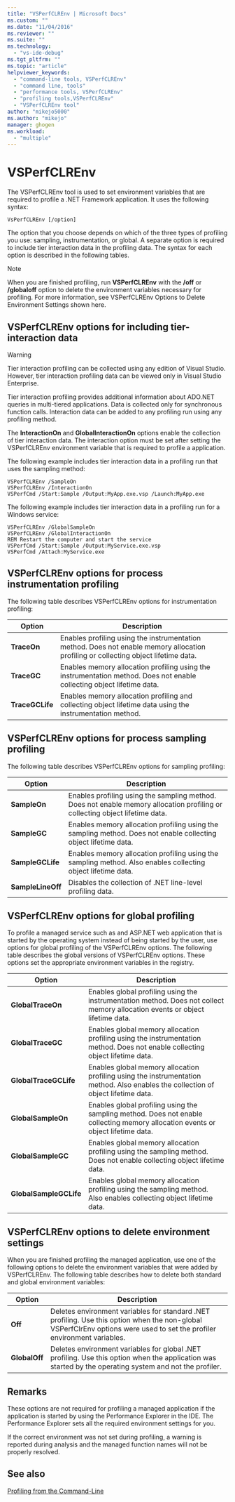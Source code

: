 ```yaml
---
title: "VSPerfCLREnv | Microsoft Docs"
ms.custom: ""
ms.date: "11/04/2016"
ms.reviewer: ""
ms.suite: ""
ms.technology: 
  - "vs-ide-debug"
ms.tgt_pltfrm: ""
ms.topic: "article"
helpviewer_keywords: 
  - "command-line tools, VSPerfCLREnv"
  - "command line, tools"
  - "performance tools, VSPerfCLREnv"
  - "profiling tools,VSPerfCLREnv"
  - "VSPerfCLREnv tool"
author: "mikejo5000"
ms.author: "mikejo"
manager: ghogen
ms.workload: 
  - "multiple"
---
```

# VSPerfCLREnv

The VSPerfCLREnv tool is used to set environment variables that are required to profile a .NET Framework application. It uses the following syntax:

```
VsPerfCLREnv [/option]
```

The option that you choose depends on which of the three types of profiling you use: sampling, instrumentation, or global. A separate option is required to include tier interaction data in the profiling data. The syntax for each option is described in the following tables.

> [!NOTE]
> When you are finished profiling, run **VSPerfCLREnv** with the **/off** or **/globaloff** option to delete the environment variables necessary for profiling. For more information, see VSPerfCLREnv Options to Delete Environment Settings shown here.

## VSPerfCLREnv options for including tier-interaction data

> [!WARNING]
> Tier interaction profiling can be collected using any edition of Visual Studio. However, tier interaction profiling data can be viewed only in Visual Studio Enterprise.

Tier interaction profiling provides additional information about ADO.NET queries in multi-tiered applications. Data is collected only for synchronous function calls. Interaction data can be added to any profiling run using any profiling method.

The **InteractionOn** and **GlobalInteractionOn** options enable the collection of tier interaction data. The interaction option must be set after setting the VSPerfCLREnv environment variable that is required to profile a application.

The following example includes tier interaction data in a profiling run that uses the sampling method:

```
VSPerfCLREnv /SampleOn
VSPerfCLREnv /InteractionOn
VSPerfCmd /Start:Sample /Output:MyApp.exe.vsp /Launch:MyApp.exe
```

The following example includes tier interaction data in a profiling run for a Windows service:

```
VSPerfCLREnv /GlobalSampleOn
VSPerfCLREnv /GlobalInteractionOn
REM Restart the computer and start the service
VSPerfCmd /Start:Sample /Output:MyService.exe.vsp 
VSPerfCmd /Attach:MyService.exe
```

## VSPerfCLREnv options for process instrumentation profiling

The following table describes VSPerfCLREnv options for instrumentation profiling:

|Option|Description|
|------------|-----------------|
|**TraceOn**|Enables profiling using the instrumentation method. Does not enable memory allocation profiling or collecting object lifetime data.|
|**TraceGC**|Enables memory allocation profiling using the instrumentation method. Does not enable collecting object lifetime data.|
|**TraceGCLife**|Enables memory allocation profiling and collecting object lifetime data using the instrumentation method.|

## VSPerfCLREnv options for process sampling profiling

The following table describes VSPerfCLREnv options for sampling profiling:

|Option|Description|
|------------|-----------------|
|**SampleOn**|Enables profiling using the sampling method. Does not enable memory allocation profiling or collecting object lifetime data.|
|**SampleGC**|Enables memory allocation profiling using the sampling method. Does not enable collecting object lifetime data.|
|**SampleGCLife**|Enables memory allocation profiling using the sampling method. Also enables collecting object lifetime data.|
|**SampleLineOff**|Disables the collection of .NET line-level profiling data.|

## VSPerfCLREnv options for global profiling

To profile a managed service such as and ASP.NET web application that is started by the operating system instead of being started by the user, use options for global profiling of the VSPerfCLREnv options. The following table describes the global versions of VSPerfCLREnv options. These options set the appropriate environment variables in the registry.

|Option|Description|
|------------|-----------------|
|**GlobalTraceOn**|Enables global profiling using the instrumentation method. Does not collect memory allocation events or object lifetime data.|
|**GlobalTraceGC**|Enables global memory allocation profiling using the instrumentation method. Does not enable collecting object lifetime data.|
|**GlobalTraceGCLife**|Enables global memory allocation profiling using the instrumentation method. Also enables the collection of object lifetime data.|
|**GlobalSampleOn**|Enables global profiling using the sampling method. Does not enable collecting memory allocation events or object lifetime data.|
|**GlobalSampleGC**|Enables global memory allocation profiling using the sampling method. Does not enable collecting object lifetime data.|
|**GlobalSampleGCLife**|Enables global memory allocation profiling using the sampling method. Also enables collecting object lifetime data.|

## VSPerfCLREnv options to delete environment settings

 When you are finished profiling the managed application, use one of the following options to delete the environment variables that were added by VSPerfCLREnv. The following table describes how to delete both standard and global environment variables:

|Option|Description|
|------------|-----------------|
|**Off**|Deletes environment variables for standard .NET profiling. Use this option when the non-global VSPerfClrEnv options were used to set the profiler environment variables.|
|**GlobalOff**|Deletes environment variables for global .NET profiling. Use this option when the application was started by the operating system and not the profiler.|

## Remarks

These options are not required for profiling a managed application if the application is started by using the Performance Explorer in the IDE. The Performance Explorer sets all the required environment settings for you.

If the correct environment was not set during profiling, a warning is reported during analysis and the managed function names will not be properly resolved.

## See also

[Profiling from the Command-Line](../profiling/using-the-profiling-tools-from-the-command-line.md)